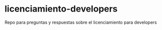 # licenciamiento-developers
Repo para preguntas y respuestas sobre el licenciamiento para developers
